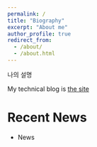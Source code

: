 ```yaml
---
permalink: /
title: "Biography"
excerpt: "About me"
author_profile: true
redirect_from: 
  - /about/
  - /about.html
---
```


나의 설명

My technical blog is [the site](https://ai-information.blogspot.com/)

# Recent News
* News
